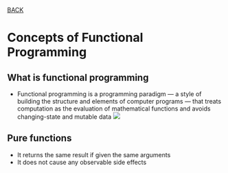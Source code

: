 [BACK](https://abdullahmou.github.io/reading-notes/)

# Concepts of Functional Programming

## What is functional programming

* Functional programming is a programming paradigm — a style of building the structure and elements of computer programs — that treats computation as the evaluation of mathematical functions and avoids changing-state and mutable data
![](https://www.leadingagile.com/wp-content/uploads/2018/02/When-functional-programming-isnt.jpg)

## Pure functions

* It returns the same result if given the same arguments
* It does not cause any observable side effects
